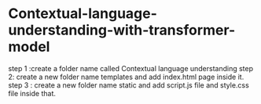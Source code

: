 # Contextual-language-understanding-with-transformer-model

step 1 :create a folder name called Contextual language understanding
step 2: create a new folder name templates and add index.html page inside it.
step 3 : create a new folder name static and add script.js file and style.css file inside that.
